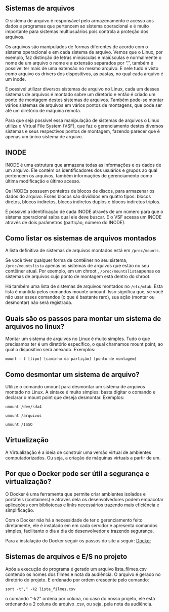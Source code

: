 ## Sistemas de arquivos 
O sistema de arquivo é responsável pelo armazenamento e acesso aos dados e programas que pertencem ao sistema operacional e é muito importante para sistemas multiusuários pois controla a proteção dos arquivos.

Os arquivos são manipulados de formas diferentes de acordo com o sistema operacional e em cada sistema de arquivo. Vemos que o Linux, por exemplo, faz distinção de letras minúsculas e maiúsculas e normalmente o nome de um arquivo o nome e a extensão separados por “.”, também é possível ter mais de uma extensão no mesmo arquivo. E nele tudo é visto como arquivo os drivers dos dispositivos, as pastas, no qual cada arquivo é um inode.

É possível utilizar diversos sistemas de arquivo no Linux, cada um desses sistemas de arquivos é montado sobre um diretório e então é criado um ponto de montagem destes sistemas de arquivos. Também pode-se montar vários sistemas de arquivos em vários pontos de montagens, que pode ser até um diretório de máquina remota.

Para que seja possível essa manipulação de sistemas de arquivos o Linux utiliza o Virtual File System (VSF), que faz o gerenciamento destes diversos sistemas e seus respectivos pontos de montagem, fazendo parecer que é apenas um único sistema de arquivo.

## INODE

INODE é uma estrutura que armazena todas as informações e os dados de um arquivo. Ele contém os identificadores dos usuários e grupos ao qual pertencem os arquivos, também informações de gerenciamento como última modificação e último acesso.

Os INODEs possuem ponteiros de blocos de discos, para armazenar os dados do arquivo. Esses blocos são divididos em quatro tipos: blocos diretos, blocos indiretos, blocos indiretos duplos e blocos indiretos triplos.

É possível a identificação de cada INODE através de um número para que o sistema operacional saiba qual ele deve buscar. E o VSF acessa um INODE através de dois parâmetros (partição, número do INODE).

## Como listar os sistemas de arquivos montados

A lista definitiva de sistemas de arquivos montados está em `/proc/mounts`.

Se você tiver qualquer forma de contêiner no seu sistema, `/proc/mountslista` apenas os sistemas de arquivos que estão no seu contêiner atual. Por exemplo, em um chroot , `/proc/mountslista`apenas os sistemas de arquivos cujo ponto de montagem está dentro do chroot.

Há também uma lista de sistemas de arquivos montados no `/etc/mtab`. Esta lista é mantida pelos comandos mounte umount. Isso significa que, se você não usar esses comandos (o que é bastante raro), sua ação (montar ou desmontar) não será registrada.

## Quais são os passos para montar um sistema de arquivos no linux?

Montar um sistema de arquivos no Linux é muito simples. Tudo o que precisamos ter é um diretório específico, o qual chamamos mount point, ao qual o dispositivo será anexado. Exemplos:

<pre><code>mount - t [tipo] [caminho da partição] [ponto de montagem]</code></pre>

## Como desmontar um sistema de arquivo?

Utilize o comando umount para desmontar um sistema de arquivos montado no Linux. A sintaxe é muito simples: basta digitar o comando e declarar o mount point que deseja desmontar. Exemplos:

`umount /dev/sda4`

`umount /arquivos`

`umount /ISSO`

## Virtualização

 A Virtualização é a ideia de construir uma versão virtual de ambientes computadorizados. Ou seja, a criação de máquinas virtuais a partir de um.

## Por que o Docker pode ser útil a segurança e virtualização?

 O Docker é uma ferramenta que permite criar ambientes isolados e portáteis (containers) e através dela os desenvolvedores podem empacotar aplicações com bibliotecas e links necessários trazendo mais eficiência e simplificação.

 Com o Docker não há a necessidade de ter o gerenciamento feito diretamente, ele é instalado em em cada servidor e apresenta comandos simples, facilitanto o dia a dia do desenvolvedor e trazendo segurança.

Para a instalação do Docker seguir os passos do site a seguir: <a href="https://www.hostinger.com.br/tutoriais/install-docker-ubuntu">Docker</a>


## Sistemas de arquivos e E/S no projeto

Após a execução do programa é gerado um arquivo lista_filmes.csv contendo os nomes dos filmes e nota da audiência. O arquivo é gerado no diretório do projeto.
E ordenado por ordem crescente pelo comando:
<pre><code>sort -t"," -k2 lista_filmes.csv</code></pre>
o comando "-k2" ordena por coluna, no caso do nosso projeto, ele está ordenando a 2 coluna do arquivo .csv, ou seja, pela nota da audiência.


